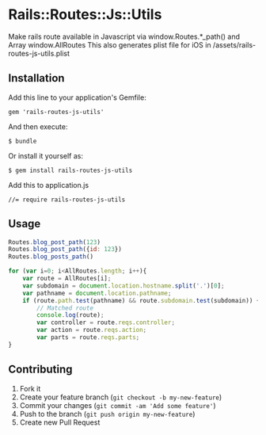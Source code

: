 # Rails::Routes::Js::Utils

Make rails route available in Javascript via window.Routes.*_path() and Array window.AllRoutes
This also generates plist file for iOS in /assets/rails-routes-js-utils.plist

## Installation

Add this line to your application's Gemfile:

    gem 'rails-routes-js-utils'

And then execute:

    $ bundle

Or install it yourself as:

    $ gem install rails-routes-js-utils

Add this to application.js

```
//= require rails-routes-js-utils
```

## Usage

```javascript
Routes.blog_post_path(123)
Routes.blog_post_path({id: 123})
Routes.blog_posts_path()

for (var i=0; i<AllRoutes.length; i++){
    var route = AllRoutes[i];
    var subdomain = document.location.hostname.split('.')[0];
    var pathname = document.location.pathname;
    if (route.path.test(pathname) && route.subdomain.test(subdomain)) {
        // Matched route
        console.log(route);
        var controller = route.reqs.controller;
        var action = route.reqs.action;
        var parts = route.reqs.parts; 
}
```



## Contributing

1. Fork it
2. Create your feature branch (`git checkout -b my-new-feature`)
3. Commit your changes (`git commit -am 'Add some feature'`)
4. Push to the branch (`git push origin my-new-feature`)
5. Create new Pull Request
